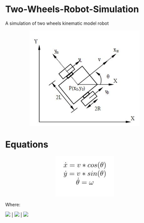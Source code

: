 # Two-Wheels-Robot-Simulation
A simulation of two wheels kinematic model robot

<p align="center">
  <img src="Images/model.JPG">
</p>

# Equations

<p align="center">
  <img src="Images/eq1.JPG">
</p>

Where:

<img src="eq2.jpg" width="250"> |  <img src="eq3.jpg" width="250"> |  <img src="eq4.jpg" width="250">
